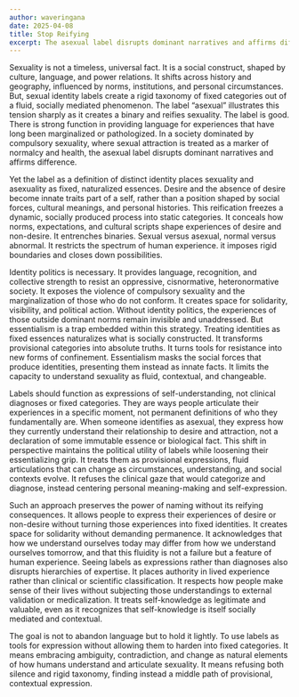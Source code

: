 ```yaml
---
author: waveringana
date: 2025-04-08
title: Stop Reifying
excerpt: The asexual label disrupts dominant narratives and affirms difference. Yet the label as a definition of distinct identity places sexuality and asexuality as fixed, naturalized essences. 
---
```


Sexuality is not a timeless, universal fact. It is a social construct, shaped by culture, language, and power relations. It shifts across history and geography, influenced by norms, institutions, and personal circumstances. But, sexual identity labels create a rigid taxonomy of fixed categories out of a fluid, socially mediated phenomenon. The label “asexual” illustrates this tension sharply as it creates a binary and reifies sexuality. The label is good. There is strong function in providing language for experiences that have long been marginalized or pathologized. In a society dominated by compulsory sexuality, where sexual attraction is treated as a marker of normalcy and health, the asexual label disrupts dominant narratives and affirms difference.

Yet the label as a definition of distinct identity places sexuality and asexuality as fixed, naturalized essences. Desire and the absence of desire become innate traits part of a self, rather than a position shaped by social forces, cultural meanings, and personal histories. This reification freezes a dynamic, socially produced process into static categories. It conceals how norms, expectations, and cultural scripts shape experiences of desire and non-desire. It entrenches binaries. Sexual versus asexual, normal versus abnormal. It restricts the spectrum of human experience. it imposes rigid boundaries and closes down possibilities.

Identity politics is necessary. It provides language, recognition, and collective strength to resist an oppressive, cisnormative, heteronormative society. It exposes the violence of compulsory sexuality and the marginalization of those who do not conform. It creates space for solidarity, visibility, and political action. Without identity politics, the experiences of those outside dominant norms remain invisible and unaddressed. But essentialism is a trap embedded within this strategy. Treating identities as fixed essences naturalizes what is socially constructed. It transforms provisional categories into absolute truths. It turns tools for resistance into new forms of confinement. Essentialism masks the social forces that produce identities, presenting them instead as innate facts. It limits the capacity to understand sexuality as fluid, contextual, and changeable.

Labels should function as expressions of self-understanding, not clinical diagnoses or fixed categories. They are ways people articulate their experiences in a specific moment, not permanent definitions of who they fundamentally are. When someone identifies as asexual, they express how they currently understand their relationship to desire and attraction, not a declaration of some immutable essence or biological fact. This shift in perspective maintains the political utility of labels while loosening their essentializing grip. It treats them as provisional expressions, fluid articulations that can change as circumstances, understanding, and social contexts evolve. It refuses the clinical gaze that would categorize and diagnose, instead centering personal meaning-making and self-expression.

Such an approach preserves the power of naming without its reifying consequences. It allows people to express their experiences of desire or non-desire without turning those experiences into fixed identities. It creates space for solidarity without demanding permanence. It acknowledges that how we understand ourselves today may differ from how we understand ourselves tomorrow, and that this fluidity is not a failure but a feature of human experience. Seeing labels as expressions rather than diagnoses also disrupts hierarchies of expertise. It places authority in lived experience rather than clinical or scientific classification. It respects how people make sense of their lives without subjecting those understandings to external validation or medicalization. It treats self-knowledge as legitimate and valuable, even as it recognizes that self-knowledge is itself socially mediated and contextual.

The goal is not to abandon language but to hold it lightly. To use labels as tools for expression without allowing them to harden into fixed categories. It means embracing ambiguity, contradiction, and change as natural elements of how humans understand and articulate sexuality. It means refusing both silence and rigid taxonomy, finding instead a middle path of provisional, contextual expression.
